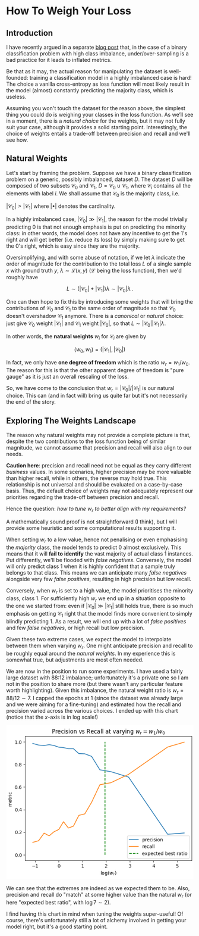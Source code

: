 # How To Weigh Your Loss

## Introduction

I have recently argued in a separate [blog post](https://giacomopiccinini.github.io/2024/10/21/imbalanced-datasets-should-stay-imbalanced.html) that, in the case of a binary classification problem with high class imbalance, under/over-sampling is a bad practice for it leads to inflated metrics. 

Be that as it may, the actual reason for manipulating the dataset is well-founded: training a classification model in a highly imbalanced case is hard! The choice a vanilla cross-entropy as loss function will most likely result in the model (almost) constantly predicting the majority class, which is useless. 

Assuming you won't touch the dataset for the reason above, the simplest thing you could do is weighing your classes in the loss function. As we’ll see in a moment, there is a *natural choice* for the weights, but it may not fully suit your case, although it provides a solid starting point. Interestingly, the choice of weights entails a trade-off between precision and recall and we'll see how.

## Natural Weights

Let's start by framing the problem. Suppose we have a binary classification problem on a generic, possibly imbalanced, dataset $D$. The dataset $D$ will be composed of two subsets $\mathcal{C}_0$ and $\mathcal{C}_1$, $D = \mathcal{C}_0 \cup \mathcal{C}_1$, where $\mathcal{C}_i$ contains all the elements with label $i$. We shall assume that $\mathcal{C}_0$ is the majority class, i.e.

 $|\mathcal{C}_0| > |\mathcal{C}_1|$ where $|\bullet|$ denotes the cardinality.

In a highly imbalanced case, $|\mathcal{C}_0| \gg |\mathcal{C}_1|$, the reason for the model trivially predicting 0 is that not enough emphasis is put on predicting the minority class: in other words, the model does not have any incentive to get the 1's right and will get better (i.e. reduce its loss) by simply making sure to get the 0's right, which is easy since they are the majority. 

Oversimplifying, and with some abuse of notation, if we let $\lambda$ indicate the order of magnitude for the contribution to the total loss $L$ of a single sample $x$ with ground truth $y$, $\lambda \sim \mathcal{L}(x, y)$ ($\mathcal{L}$ being the loss function), then we'd roughly have

$$
L \sim (|\mathcal{C}_0| + |\mathcal{C}_1|) \lambda \sim |\mathcal{C}_0| \lambda \, .
$$

One can then hope to fix this by introducing some weights that will bring the contributions of $\mathcal{C}_0$ and $\mathcal{C}_1$ to the same order of magnitude so that $\mathcal{C}_0$ doesn't overshadow $\mathcal{C}_1$ anymore. There is a *canonical* or *natural* choice: just give $\mathcal{C}_0$ weight $|\mathcal{C}_1|$ and $\mathcal{C}_1$ weight $|\mathcal{C}_0|$, so that $L \sim |\mathcal{C}_0||\mathcal{C}_1| \lambda$. 

In other words, the **natural weights** $w_i$ for $\mathcal{C}_i$ are given by

$$
(w_0, w_1) = (|\mathcal{C}_1|, |\mathcal{C}_0|)
$$

In fact, we only have **one degree of freedom** which is the ratio $w_r = w_1/w_0$. The reason for this is that the other apparent degree of freedom is "pure gauge" as it is just an overall rescaling of the loss. 

So, we have come to the conclusion that $w_r= |\mathcal{C}_0| / |\mathcal{C}_1|$ is our natural choice. This can (and in fact will) bring us quite far but it's not necessarily the end of the story.

## Exploring The Weights Landscape

The reason why natural weights may not provide a complete picture is that, despite the two contributions to the loss function being of similar magnitude, we cannot assume that precision and recall will also align to our needs. 

**Caution here**: precision and recall need not be equal as they carry different *business* values. In some scenarios, higher precision may be more valuable than higher recall, while in others, the reverse may hold true. This relationship is not universal and should be evaluated on a case-by-case basis. Thus, the default choice of weights may not adequately represent our priorities regarding the trade-off between precision and recall. 

Hence the question: *how to tune $w_r$ to better align with my requirements?*

A mathematically sound proof is not straightforward (I think), but I will provide some heuristic and some computational results supporting it.

When setting $w_r$ to a low value, hence not penalising or even emphasising the *majority* class, the model tends to predict 0 almost exclusively. This means that it will **fail to identify** the vast majority of actual class 1 instances. Put differently, we'll be flooded with *false negatives*. Conversely, the model will only predict class 1 when it is highly confident that a sample truly belongs to that class. This means we can anticipate many *false negatives* alongside very few *false positives*, resulting in high precision but low recall.

Conversely, when $w_r$ is set to a high value, the model prioritises the minority class, class 1. For sufficiently high $w_r$ we end up in a situation opposite to the one we started from: even if $|\mathcal{C}_0| \gg |\mathcal{C}_1|$ still holds true, there is so much emphasis on getting $\mathcal{C}_1$ right that the model finds more convenient to simply blindly predicting 1. As a result, we will end up with a lot of *false positives* and few *false negatives*, or high recall but low precision.

Given these two extreme cases, we expect the model to interpolate between them when varying $w_r$. One might anticipate precision and recall to be roughly equal around the *natural weights*. In my experience this is somewhat true, but adjustments are most often needed. 

We are now in the position to run some experiments. I have used a fairly large dataset with 88:12 imbalance; unfortunately it's a private one so I am not in the position to share more (but there wasn't any particular feature worth highlighting). Given this imbalance, the natural weight ratio is $w_r = 88/12 \sim 7$. I capped the epochs at 1 (since the dataset was already large and we were aiming for a fine-tuning) and estimated how the recall and precision varied across the various choices. I ended up with this chart (notice that the $x$-axis is in log scale!)


![Chart](/assets/images/precision-vs-recall.png)

We can see that the extremes are indeed as we expected them to be. Also, precision and recall do "match" at some higher value than the natural $w_r$ (or here "expected best ratio", with $\log 7 \sim 2$). 

I find having this chart in mind when tuning the weights super-useful! Of course, there's unfortunately still a lot of alchemy involved in getting your model right, but it's a good starting point.